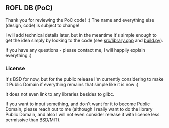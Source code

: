## ROFL DB (PoC)

Thank you for reviewing the PoC code! :)
The name and everything else (design, code) is subject to change!

I will add technical details later, but in the meantime it's simple enough to get the idea simply by looking to the code (see [src/library.cpp](src/library.cpp) and [build.py](build.py)).

If you have any questions - please contact me, I will happily explain everything :)

### License
It's BSD for now, but for the public release I'm currently considering to make it Public Domain if everything remains that simple like it is now :)

It does not even link to any libraries besides to glibc.

If you want to input something, and don't want for it to become Public Domain, please reach out to me (although I really want to do the library Public Domain, and also I will not even consider release it with license less permissive than BSD/MIT).
